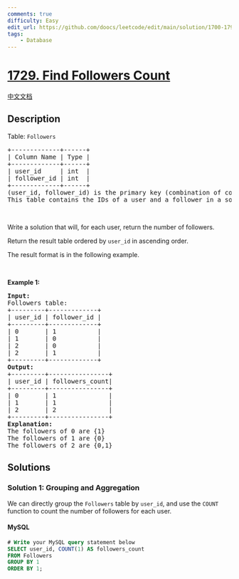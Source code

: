 ```yaml
---
comments: true
difficulty: Easy
edit_url: https://github.com/doocs/leetcode/edit/main/solution/1700-1799/1729.Find%20Followers%20Count/README_EN.md
tags:
    - Database
---
```


<!-- problem:start -->

# [1729. Find Followers Count](https://leetcode.com/problems/find-followers-count)

[中文文档](/solution/1700-1799/1729.Find%20Followers%20Count/README.md)

## Description

<!-- description:start -->

<p>Table: <code>Followers</code></p>

<pre>
+-------------+------+
| Column Name | Type |
+-------------+------+
| user_id     | int  |
| follower_id | int  |
+-------------+------+
(user_id, follower_id) is the primary key (combination of columns with unique values) for this table.
This table contains the IDs of a user and a follower in a social media app where the follower follows the user.</pre>

<p>&nbsp;</p>

<p>Write a solution that will, for each user, return the number of followers.</p>

<p>Return the result table ordered by <code>user_id</code> in ascending order.</p>

<p>The&nbsp;result format is in the following example.</p>

<p>&nbsp;</p>
<p><strong class="example">Example 1:</strong></p>

<pre>
<strong>Input:</strong> 
Followers table:
+---------+-------------+
| user_id | follower_id |
+---------+-------------+
| 0       | 1           |
| 1       | 0           |
| 2       | 0           |
| 2       | 1           |
+---------+-------------+
<strong>Output:</strong> 
+---------+----------------+
| user_id | followers_count|
+---------+----------------+
| 0       | 1              |
| 1       | 1              |
| 2       | 2              |
+---------+----------------+
<strong>Explanation:</strong> 
The followers of 0 are {1}
The followers of 1 are {0}
The followers of 2 are {0,1}
</pre>

<!-- description:end -->

## Solutions

<!-- solution:start -->

### Solution 1: Grouping and Aggregation

We can directly group the `Followers` table by `user_id`, and use the `COUNT` function to count the number of followers for each user.

<!-- tabs:start -->

#### MySQL

```sql
# Write your MySQL query statement below
SELECT user_id, COUNT(1) AS followers_count
FROM Followers
GROUP BY 1
ORDER BY 1;
```

<!-- tabs:end -->

<!-- solution:end -->

<!-- problem:end -->
